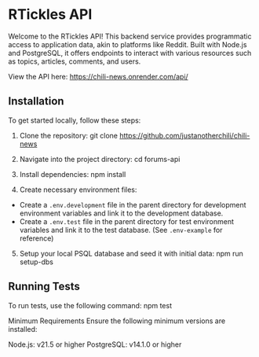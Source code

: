 # RTickles API

Welcome to the RTickles API! This backend service provides programmatic access to application data, akin to platforms like Reddit. Built with Node.js and PostgreSQL, it offers endpoints to interact with various resources such as topics, articles, comments, and users.

View the API here: https://chili-news.onrender.com/api/

## Installation

To get started locally, follow these steps:

1. Clone the repository:
git clone https://github.com/justanotherchili/chili-news

3. Navigate into the project directory:
cd forums-api

4. Install dependencies:
npm install

4. Create necessary environment files:
- Create a `.env.development` file in the parent directory for development environment variables and link it to the development database.
- Create a `.env.test` file in the parent directory for test environment variables and link it to the test database.
(See `.env-example` for reference)

5. Setup your local PSQL database and seed it with initial data:
npm run setup-dbs

## Running Tests

To run tests, use the following command:
npm test

Minimum Requirements
Ensure the following minimum versions are installed:

Node.js: v21.5 or higher
PostgreSQL: v14.1.0 or higher
